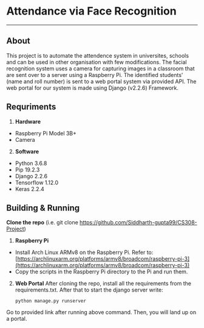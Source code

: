 # Attendance via Face Recognition


----
## About
This project is to automate the attendence system in universites, schools and can be used in other organisation with few modifications.
The facial recognition system uses a camera for capturing images in a classroom that are sent over to a server using a Raspberry Pi. 
The identified students’ (name and roll number) is sent to a web portal system via provided API. The web portal for our system is made using Django (v2.2.6) Framework.

## Requriments
1. **Hardware**
  * Raspberry Pi Model 3B+
  * Camera

2. **Software**
  * Python 3.6.8
  * Pip 19.2.3
  * Django 2.2.6
  * Tensorflow 1.12.0
  * Keras 2.2.4

## Building & Running

**Clone the repo** (i.e. git clone https://github.com/Siddharth-gupta99/CS308-Project)

1. **Raspberry Pi**
  * Install Arch Linux ARMv8 on the Raspberry Pi.
Refer to:
[https://archlinuxarm.org/platforms/armv8/broadcom/raspberry-pi-3](https://archlinuxarm.org/platforms/armv8/broadcom/raspberry-pi-3)
  * Copy the scripts in the Raspberry Pi directory to the Pi and run them.

2. **Web Portal**
After cloning the repo, install all the requirements from the requirements.txt. After that to start the django server write:

   `python manage.py runserver`

 Go to provided link after running above command.
 Then, you will land up on a portal.
